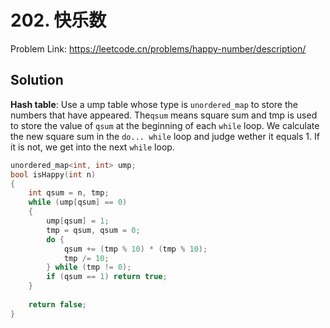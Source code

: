 # 202. 快乐数

Problem Link: https://leetcode.cn/problems/happy-number/description/

## Solution

**Hash table**: Use a ump table whose type is `unordered_map` to store the numbers that have appeared.   The`qsum` means square sum and tmp is used to store the value of `qsum` at the beginning of each `while` loop.   We calculate the new square sum in the `do... while` loop and judge wether it equals 1.   If it is not, we get into the next `while` loop.

```cpp
unordered_map<int, int> ump;
bool isHappy(int n)
{
    int qsum = n, tmp;
    while (ump[qsum] == 0)
    {
        ump[qsum] = 1;
        tmp = qsum, qsum = 0;
        do {
            qsum += (tmp % 10) * (tmp % 10);
            tmp /= 10;
        } while (tmp != 0);
        if (qsum == 1) return true;
    }
    
    return false;
}
```
